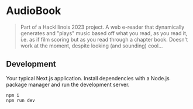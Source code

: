 # AudioBook
> Part of a HackIllinois 2023 project.
A web e-reader that dynamically generates and "plays" music based off what you read, as you read it, i.e. as if film scoring but as you read through a chapter book. Doesn't work at the moment, despite looking (and sounding) cool...

## Development

Your typical Next.js application. Install dependencies with a Node.js package manager and run the development server.
```
npm i
npm run dev
```
